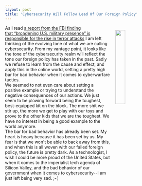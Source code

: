 ```yaml
---
layout: post
title: 'Cybersecurity Will Follow Lead Of Our Foreign Policy'
---
```

<p><img style="padding: 15px;" src="https://s3.amazonaws.com/kinlane-productions/bw-icons/bw-house-on-fire.png" alt="" width="25%" align="right" /></p>
<div></div>
<div></div>
<div>As I read <a href="https://www.muckrock.com/news/archives/2016/sep/14/CVE-military-presence/">a report from the FBI finding that&nbsp;&ldquo;broadening U.S. military presence&rdquo; is responsible for the rise in terror attacks</a> I am left thinking&nbsp;of the evolving tone of what we are calling cybersecurity. From my vantage point, it looks like the tone of the cybersecurity realm will reflect the tone our foreign policy has taken in the past. Sadly we refuse to learn from the cause and effect, and apply this in the online world, setting a pretty high bar for bad behavior when it comes to&nbsp;cyberwarfare tactics.&nbsp;</div>
<div></div>
<div></div>
<div>We seemed to not even care about setting a positive example&nbsp;or trying to understand the negative consequences of our actions. We just seem to be plowing forward being the toughest, best-equipped kit on the block. The more shit we stir up, the more we get to play with our toys&nbsp;and prove to the other kids that we are the toughest. We have no interest in being a good example to the world anymore.</div>
<div></div>
<div></div>
<div>The bar for bad behavior has already been set. My heart is heavy because it has been set by us. My fear is that we won't be able to back away from this, and when this is all woven with our failed foreign policy, the future is pretty dark. As a technologist, I wish I could be more proud of the United States, but when it comes to the imperialist tech agenda of Silicon Valley, and the bad behavior of our government when it comes to cybersecurity--I am just left being very sad. ;-(</div>